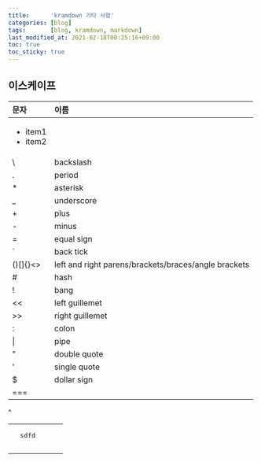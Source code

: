 ```yaml
---
title:      'kramdown 기타 사항'
categories: [blog]
tags:       [blog, kramdown, markdown]
last_modified_at: 2021-02-18T00:25:16+09:00
toc: true
toc_sticky: true
---
```

## 이스케이프

| 문자 | 이름 |
|:-|:-|
| <ul><li>item1</li><li>item2</li></ul>||
|\\ |backslash|
|\.|period|
|\*|asterisk|
|\_|underscore|
|\+|plus|
|\-|minus|
|\=|equal sign|
|\`|back tick|
|\()[]{}<>|left and right parens/brackets/braces/angle brackets|
|\#|hash|
|\!|bang|
|\<<|left guillemet|
|\>>|right guillemet|
|\:|colon|
|\||pipe|
|\"|double quote|
|\'|single quote|
|\$|dollar sign|
|===
^

|   |                 |   |   |   |
|---|-----------------|---|---|---|
|   | <pre>sdfd</pre> |   |   |   |
|   |                 |   |   |   |
|   |                 |   |   |   |